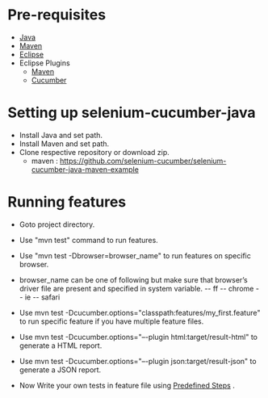 # Pre-requisites
- <a href="https://java.com/en/download/manual.jsp" target="_blank">Java</a>
- <a href="https://maven.apache.org/download.cgi" target="_blank">Maven</a>
- <a href="https:https://eclipse.org/downloads/" target="_blank">Eclipse</a>
- Eclipse Plugins
  - <a href="http://download.eclipse.org/technology/m2e/releases/1.4" target="_blank">Maven</a> 
  - <a href="http://cucumber.github.io/cucumber-eclipse/update-site/" target="_blank">Cucumber</a>
  
# Setting up selenium-cucumber-java
- Install Java and set path.
- Install Maven and set path.
- Clone respective repository or download zip.
	- maven : https://github.com/selenium-cucumber/selenium-cucumber-java-maven-example

# Running features
- Goto project directory.
- Use "mvn test" command to run features.
- Use "mvn test -Dbrowser=browser_name" to run features on specific browser.
- browser_name can be one of following but make sure that browser’s driver file are present and specified in system variable.
-- ff
-- chrome
-- ie
-- safari
- Use mvn test -Dcucumber.options="classpath:features/my_first.feature" to run specific feature if you have multiple feature files.
- Use mvn test -Dcucumber.options="–-plugin html:target/result-html" to generate a HTML report.
- Use mvn test -Dcucumber.options="–-plugin json:target/result-json" to generate a JSON report.

- Now Write your own tests in feature file using <a href="https://github.com/selenium-cucumber/selenium-cucumber-java/blob/master/doc/canned_steps.md">Predefined Steps</a> .